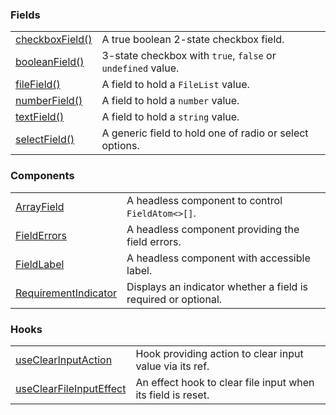 ### Fields

|                                                           |                                                             |
| --------------------------------------------------------- | ----------------------------------------------------------- |
| [checkboxField()](?path=/docs/fields-checkboxfield--docs) | A true boolean 2-state checkbox field.                      |
| [booleanField()](?path=/docs/fields-booleanfield--docs)   | 3-state checkbox with `true`, `false` or `undefined` value. |
| [fileField()](?path=/docs/fields-filefield--docs)         | A field to hold a `FileList` value.                         |
| [numberField()](?path=/docs/fields-numberfield--docs)     | A field to hold a `number` value.                           |
| [textField()](?path=/docs/fields-textfield--docs)         | A field to hold a `string` value.                           |
| [selectField()](?path=/docs/fields-selectfield--docs)     | A generic field to hold one of radio or select options.     |

### Components

|                                                                           |                                                                |
| ------------------------------------------------------------------------- | -------------------------------------------------------------- |
| [ArrayField](?path=/docs/components-arrayfield--docs)                     | A headless component to control `FieldAtom<>[]`.               |
| [FieldErrors](?path=/docs/components-fielderrors--docs)                   | A headless component providing the field errors.               |
| [FieldLabel](?path=/docs/components-fieldlabel--docs)                     | A headless component with accessible label.                    |
| [RequirementIndicator](?path=/docs/components-requirementindicator--docs) | Displays an indicator whether a field is required or optional. |

### Hooks

|                                                                            |                                                             |
| -------------------------------------------------------------------------- | ----------------------------------------------------------- |
| [useClearInputAction](?path=/docs/hooks-useclearinputaction--docs)         | Hook providing action to clear input value via its ref.     |
| [useClearFileInputEffect](?path=/docs/hooks-useclearfileinputeffect--docs) | An effect hook to clear file input when its field is reset. |
